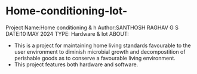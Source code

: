 # Home-conditioning-Iot-
Project Name:Home conditioning & h
Author:SANTHOSH RAGHAV G S
DATE:10 MAY 2024
TYPE: Hardware & Iot
ABOUT:
- This is a project for maintaining home living standards favourable to the user environment to diminish microbial growth and decompostition of perishable goods as to conserve a favourable living environment.
- This project features both hardware and software.

